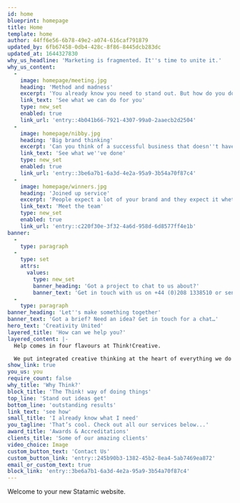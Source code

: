 ```yaml
---
id: home
blueprint: homepage
title: Home
template: home
author: 44ff6e56-6b78-49e2-a074-616caf791879
updated_by: 6fb67458-0db4-428c-8f86-8445dcb283dc
updated_at: 1644327830
why_us_headline: 'Marketing is fragmented. It''s time to unite it.'
why_us_content:
  -
    image: homepage/meeting.jpg
    heading: 'Method and madness'
    excerpt: 'You already know you need to stand out. But how do you do that in the chaos? You need an integrated system to give people the right messages wherever they are, so they can do the business for you.'
    link_text: 'See what we can do for you'
    type: new_set
    enabled: true
    link_url: 'entry::4b041b66-7921-4307-99a0-2aaecb2d2504'
  -
    image: homepage/nibby.jpg
    heading: 'Big brand thinking'
    excerpt: 'Can you think of a successful business that doesn''t have a brand? Nope. Us neither. That''s why we use bold ideas to tell your brand story in a way that sets you well apart from your competition.'
    link_text: 'See what we''ve done'
    type: new_set
    enabled: true
    link_url: 'entry::3be6a7b1-6a3d-4e2a-95a9-3b54a70f87c4'
  -
    image: homepage/winners.jpg
    heading: 'Joined up service'
    excerpt: 'People expect a lot of your brand and they expect it whether they''re online, offline or anywhere else. Our integrated team can help you unite creativity with strategy, old and new media and more.'
    link_text: 'Meet the team'
    type: new_set
    enabled: true
    link_url: 'entry::c220f30e-3f32-4a6d-958d-6d8577ff4e1b'
banner:
  -
    type: paragraph
  -
    type: set
    attrs:
      values:
        type: new_set
        banner_heading: 'Got a project to chat to us about?'
        banner_text: 'Get in touch with us on +44 (0)208 1338510 or send an email to ineedideas@thinkcreative.uk.com'
  -
    type: paragraph
banner_heading: 'Let''s make something together'
banner_text: 'Got a brief? Need an idea? Get in touch for a chat…'
hero_text: 'Creativity United'
layered_title: 'How can we help you?'
layered_content: |-
  Help comes in four flavours at Think!Creative.

  We put integrated creative thinking at the heart of everything we do at Think!Creative. Whatever problem you're chewing over, chances are you need help with one (or a combination) of these...
show_link: true
you_us: you
require_count: false
why_title: 'Why Think?'
block_title: 'The Think! way of doing things'
top_line: 'Stand out ideas get'
bottom_line: 'outstanding results'
link_text: 'see how'
small_title: 'I already know what I need'
you_tagline: 'That’s cool. Check out all our services below...'
award_title: 'Awards & Accreditations'
clients_title: 'Some of our amazing clients'
video_choice: Image
custom_button_text: 'Contact Us'
custom_button_link: 'entry::245b90b3-1382-45b2-8ea4-5ab7469ea872'
email_or_custom_text: true
block_link: 'entry::3be6a7b1-6a3d-4e2a-95a9-3b54a70f87c4'
---
```

Welcome to your new Statamic website.